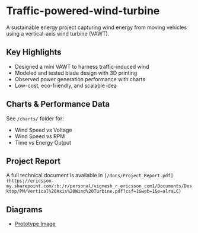 # Traffic-powered-wind-turbine
A sustainable energy project capturing wind energy from moving vehicles using a vertical-axis wind turbine (VAWT).
##  Key Highlights

- Designed a mini VAWT to harness traffic-induced wind
- Modeled and tested blade design with 3D printing
- Observed power generation performance with charts
- Low-cost, eco-friendly, and scalable idea

##  Charts & Performance Data
See `/charts/` folder for:
- Wind Speed vs Voltage
- Wind Speed vs RPM
- Time vs Energy Output

##  Project Report
A full technical document is available in `[/docs/Project_Report.pdf](https://ericsson-my.sharepoint.com/:b:/r/personal/vignesh_r_ericsson_com1/Documents/Desktop/PM/Vertical%20Axis%20Wind%20Turbine.pdf?csf=1&web=1&e=alraLC)`

##  Diagrams
- [Prototype Image](link)

